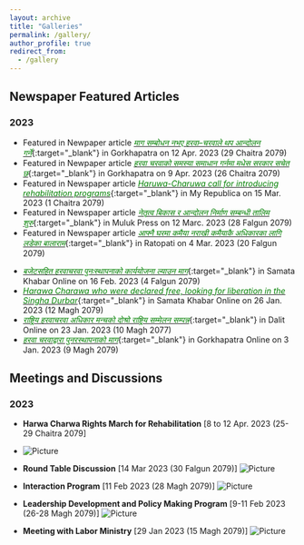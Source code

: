 ```yaml
---
layout: archive
title: "Galleries"
permalink: /gallery/
author_profile: true
redirect_from:
  - /gallery
---
```

## Newspaper Featured Articles
### 2023
* Featured in Newpaper article [<span style="color:green">*माग सम्बोधन नभए हरवा–चरवाले थप आन्दोलन गर्ने*</span>](https://gorkhapatraonline.com/news/60739?fbclid=IwAR0XL1TDuNUSZjC0pOoxnNpPbAz_54FRzhuv2P3GnUdnDR2zCYG8T9yE8Yk){:target="_blank"} in Gorkhapatra on 12 Apr. 2023 (29 Chaitra 2079)
* Featured in Newpaper article [<span style="color:green">*हरवा चरवाको समस्या समाधान गर्नमा मधेस सरकार सचेत छ*</span>](https://gorkhapatraonline.com/news/60378?fbclid=IwAR3Kjs-NcPj6IKcbdomuo5ow05eQjBwpdNnBfkLYGGh3-fV945tKW87D1LI){:target="_blank"} in Gorkhapatra on 9 Apr. 2023 (26 Chaitra 2079)
* Featured in Newspaper article [<span style="color:green">*Haruwa-Charuwa call for introducing rehabilitation programs*</span>](https://myrepublica.nagariknetwork.com/news/haruwa-charuwa-call-for-introducing-rehabilitation-programme/?categoryId=81&fbclid=IwAR2lnV5bFpZrhvhKdmtb3gaSn6BcoiuN5VVlIj0kMpic-EiZvNEDJAXxiag){:target="_blank"} in My Republica on 15 Mar. 2023 (1 Chaitra 2079)
*  Featured in Newspaper article [<span style="color:green">*नेतृत्व बिकास र आन्दोलन निर्माण सम्बन्धी तालिम शुरु*</span>](https://mulukpress.com/news/25725/?fbclid=IwAR2lnV5bFpZrhvhKdmtb3gaSn6BcoiuN5VVlIj0kMpic-EiZvNEDJAXxiag){:target="_blank"} in Muluk Press on 12 Marc. 2023 (28 Falgun 2079)
* Featured in Newspaper article [<span style="color:green">*आफ्नै घरमा कमैया नराखी कमैयाकै अधिकारका लागि लडेका बालाराम*</span>](https://www.ratopati.com/story/350046/balaram-bhatta-kamaiya?fbclid=IwAR2bqlfcJicx7cX8N26WhpeorHsikOokiN4c6FTraiI_WVNGUxa68rPqEl8){:target="_blank"} in Ratopati on 4 Mar. 2023 (20 Falgun 2079)
<!--![Picture](https://github.com/brbhattarai/portfolio/blob/main/images/galleryFiles/newsFeature4march2023.JPG?raw=true) -->
* [<span style="color:green">*बजेटसहित हरवाचरवा पुनःस्थापनाको कार्ययोजना ल्याउन माग*</span>](http://samatakhabar.com/2023/02/16/16246/?fbclid=IwAR1eoitn3wrWwwMFrB88_xXiFvJdETOjAzx5m3hZmu9mxhMfSP65lJYCVbw){:target="_blank"} in Samata Khabar Online on 16 Feb. 2023 (4 Falgun 2079)
* [<span style="color:green">*Harawa Charawa who were declared free, looking for liberation in the Singha Durbar*</span>](https://samatakhabar.com/2023/01/24/15694/){:target="_blank"} in Samata Khabar Online on 26 Jan. 2023 (12 Magh 2079)
* [<span style="color:green">*राष्ट्रिय हरवाचरवा अधिकार मन्चको दोश्रो राष्ट्रिय सम्मेलन सम्पन्न*</span>](https://dalitonline.com/archives/10779){:target="_blank"} in Dalit Online on 23 Jan. 2023 (10 Magh 2077)
* [<span style="color:green">*हरवा चरवाद्वारा पुनरस्थापनाको माग*</span>](https://gorkhapatraonline.com/news/51950?fbclid=IwAR26qpQlTuZNB7f9gP2nUUoFt4EZxhbYZlmlKOOMOHIME_BCtMKlC0Kwofo){:target="_blank"} in Gorkhapatra Online on 3 Jan. 2023 (9 Magh 2079)

## Meetings and Discussions
### 2023
* __Harwa Charwa Rights March for Rehabilitation__ [8 to 12 Apr. 2023 (25-29 Chaitra 2079]
* ![Picture](https://github.com/brbhattarai/portfolio/blob/main/images/galleryFiles/8_12_apr_yatra.jpg?raw=true)
* __Round Table Discussion__ [14 Mar 2023 (30 Falgun 2079)]
![Picture](https://github.com/brbhattarai/portfolio/blob/main/images/galleryFiles/meeting14March2023.jpg?raw=true)

* __Interaction Program__ [11 Feb 2023 (28 Magh 2079)]
![Picture](https://github.com/brbhattarai/portfolio/blob/main/images/meet3.png?raw=true)

* __Leadership Development and Policy Making Program__ [9-11 Feb 2023 (26-28 Magh 2079)]
![Picture](https://github.com/brbhattarai/portfolio/blob/main/images/meet2.jpg?raw=true)

* __Meeting with Labor Ministry__ [29 Jan 2023 (15 Magh 2079)]
![Picture](https://github.com/brbhattarai/portfolio/blob/main/images/meeting_magh15.jpg?raw=true)
